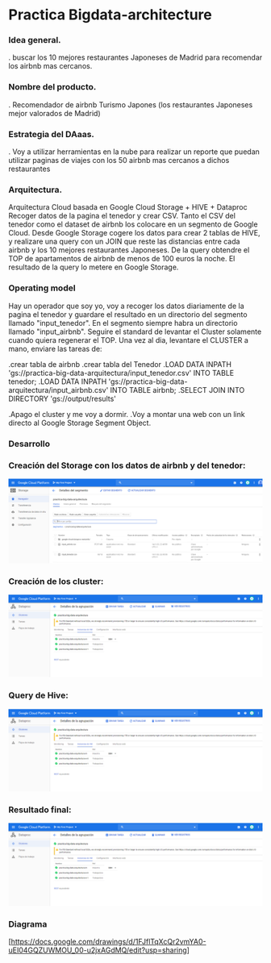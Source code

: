 # Practica Bigdata-architecture


### Idea general.
. buscar los 10 mejores restaurantes Japoneses de Madrid para recomendar los airbnb mas cercanos.

### Nombre del producto.
. Recomendador de airbnb Turismo Japones (los restaurantes Japoneses mejor valorados de Madrid)

### Estrategia del DAaas.
. Voy a utilizar herramientas en la nube para realizar un reporte que puedan utilizar paginas de viajes con los 50 airbnb mas cercanos a dichos restaurantes

### Arquitectura.
Arquitectura Cloud basada en Google Cloud Storage + HIVE + Dataproc
Recoger datos de la pagina el tenedor y crear CSV.
Tanto el CSV del tenedor como el dataset de airbnb los colocare en un segmento de
Google Cloud.
Desde Google Storage cogere los datos para crear 2 tablas de HIVE, y realizare
una query con un JOIN que reste las distancias entre cada airbnb y los 10 mejores restaurantes Japoneses.
De la query obtendre el TOP de apartamentos de airbnb de menos de 100 euros la noche.
El resultado de la query lo metere en Google Storage.

### Operating model
Hay un operador que soy yo, voy a recoger los datos diariamente de la pagina el tenedor y guardare el resultado en un directorio del segmento llamado "input_tenedor".
En el segmento siempre habra un directorio llamado "input_airbnb".
Seguire el standard de levantar el Cluster solamente cuando quiera regenerar el TOP.
Una vez al dia, levantare el CLUSTER a mano, enviare las tareas de:

.crear tabla de airbnb
.crear tabla del Tenedor
.LOAD DATA INPATH 'gs://practica-big-data-arquitectura/input_tenedor.csv' INTO TABLE tenedor;
.LOAD DATA INPATH 'gs://practica-big-data-arquitectura/input_airbnb.csv' INTO TABLE airbnb;
.SELECT JOIN INTO DIRECTORY 'gs://output/results'

.Apago el cluster y me voy a dormir.
.Voy a montar una web con un link directo al Google Storage Segment Object.

### Desarrollo

### Creación del Storage con los datos de airbnb y del tenedor:
![Pantallazo del Storage](https://github.com/juanakan/Bigdata-architecture/blob/master/google%20storage.PNG)

### Creación de los cluster:
![Pantallazo de los cluster](https://github.com/juanakan/Bigdata-architecture/blob/master/cluster%20hadoop.PNG)

### Query de Hive:
![Pantallazo de Hive](https://github.com/juanakan/Bigdata-architecture/blob/master/cluster%20hadoop.PNG)

### Resultado final:
![Resultado Final](https://github.com/juanakan/Bigdata-architecture/blob/master/cluster%20hadoop.PNG)

### Diagrama
[https://docs.google.com/drawings/d/1FJflTqXcQr2vmYA0-uEI04GQZUWMOU_00-u2jxAGdMQ/edit?usp=sharing]




